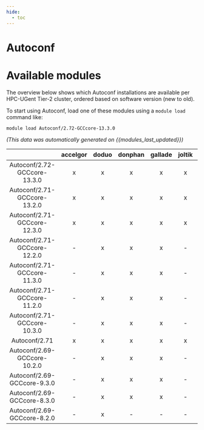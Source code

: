```yaml
---
hide:
  - toc
---
```


Autoconf
========

# Available modules


The overview below shows which Autoconf installations are available per HPC-UGent Tier-2 cluster, ordered based on software version (new to old).

To start using Autoconf, load one of these modules using a `module load` command like:

```shell
module load Autoconf/2.72-GCCcore-13.3.0
```

*(This data was automatically generated on {{modules_last_updated}})*  

| |accelgor|doduo|donphan|gallade|joltik|shinx|skitty|
| :---: | :---: | :---: | :---: | :---: | :---: | :---: | :---: |
|Autoconf/2.72-GCCcore-13.3.0|x|x|x|x|x|x|x|
|Autoconf/2.71-GCCcore-13.2.0|x|x|x|x|x|x|x|
|Autoconf/2.71-GCCcore-12.3.0|x|x|x|x|x|x|x|
|Autoconf/2.71-GCCcore-12.2.0|-|x|x|x|-|x|-|
|Autoconf/2.71-GCCcore-11.3.0|-|x|x|x|-|x|-|
|Autoconf/2.71-GCCcore-11.2.0|-|x|x|x|-|x|-|
|Autoconf/2.71-GCCcore-10.3.0|-|x|x|x|-|-|-|
|Autoconf/2.71|x|x|x|x|x|x|x|
|Autoconf/2.69-GCCcore-10.2.0|-|x|x|x|-|-|-|
|Autoconf/2.69-GCCcore-9.3.0|-|x|x|x|-|-|-|
|Autoconf/2.69-GCCcore-8.3.0|-|x|x|x|-|-|-|
|Autoconf/2.69-GCCcore-8.2.0|-|x|-|-|-|-|-|
